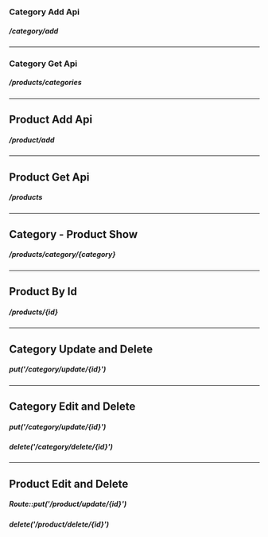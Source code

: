 ### Category Add Api

##### /category/add
--------------------
### Category Get Api

##### /products/categories
--------------------------

## Product Add Api

##### /product/add
--------------------------
## Product Get Api

##### /products

-------------------------
## Category - Product Show

##### /products/category/{category}
---------------------------

## Product By Id

##### /products/{id}

-------------------------

## Category Update and Delete

##### put('/category/update/{id}')

--------------------------

## Category Edit and Delete

##### put('/category/update/{id}')
##### delete('/category/delete/{id}')
--------------------------

## Product Edit and Delete

##### Route::put('/product/update/{id}')
##### delete('/product/delete/{id}')
